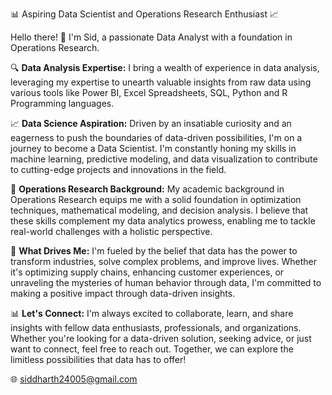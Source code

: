 📊 Aspiring Data Scientist and Operations Research Enthusiast 📈

Hello there! 👋 I'm Sid, a passionate Data Analyst with a foundation in Operations Research. 

🔍 **Data Analysis Expertise:**
I bring a wealth of experience in data analysis, leveraging my expertise to unearth valuable insights from raw data using various tools like Power BI, Excel Spreadsheets, SQL, Python and R Programming languages.

📈 **Data Science Aspiration:**
Driven by an insatiable curiosity and an eagerness to push the boundaries of data-driven possibilities, I'm on a journey to become a Data Scientist. I'm constantly honing my skills in machine learning, predictive modeling, and data visualization to contribute to cutting-edge projects and innovations in the field.

🔬 **Operations Research Background:**
My academic background in Operations Research equips me with a solid foundation in optimization techniques, mathematical modeling, and decision analysis. I believe that these skills complement my data analytics prowess, enabling me to tackle real-world challenges with a holistic perspective.

🚀 **What Drives Me:**
I'm fueled by the belief that data has the power to transform industries, solve complex problems, and improve lives. Whether it's optimizing supply chains, enhancing customer experiences, or unraveling the mysteries of human behavior through data, I'm committed to making a positive impact through data-driven insights.

📊 **Let's Connect:**
I'm always excited to collaborate, learn, and share insights with fellow data enthusiasts, professionals, and organizations. Whether you're looking for a data-driven solution, seeking advice, or just want to connect, feel free to reach out. Together, we can explore the limitless possibilities that data has to offer!

🌐 siddharth24005@gmail.com
 
